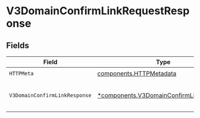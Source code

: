 # V3DomainConfirmLinkRequestResponse


## Fields

| Field                                                                                             | Type                                                                                              | Required                                                                                          | Description                                                                                       | Example                                                                                           |
| ------------------------------------------------------------------------------------------------- | ------------------------------------------------------------------------------------------------- | ------------------------------------------------------------------------------------------------- | ------------------------------------------------------------------------------------------------- | ------------------------------------------------------------------------------------------------- |
| `HTTPMeta`                                                                                        | [components.HTTPMetadata](../../models/components/httpmetadata.md)                                | :heavy_check_mark:                                                                                | N/A                                                                                               |                                                                                                   |
| `V3DomainConfirmLinkResponse`                                                                     | [*components.V3DomainConfirmLinkResponse](../../models/components/v3domainconfirmlinkresponse.md) | :heavy_minus_sign:                                                                                | V3DomainConfirmLinkResponse                                                                       | {<br/>"success": true<br/>}                                                                       |